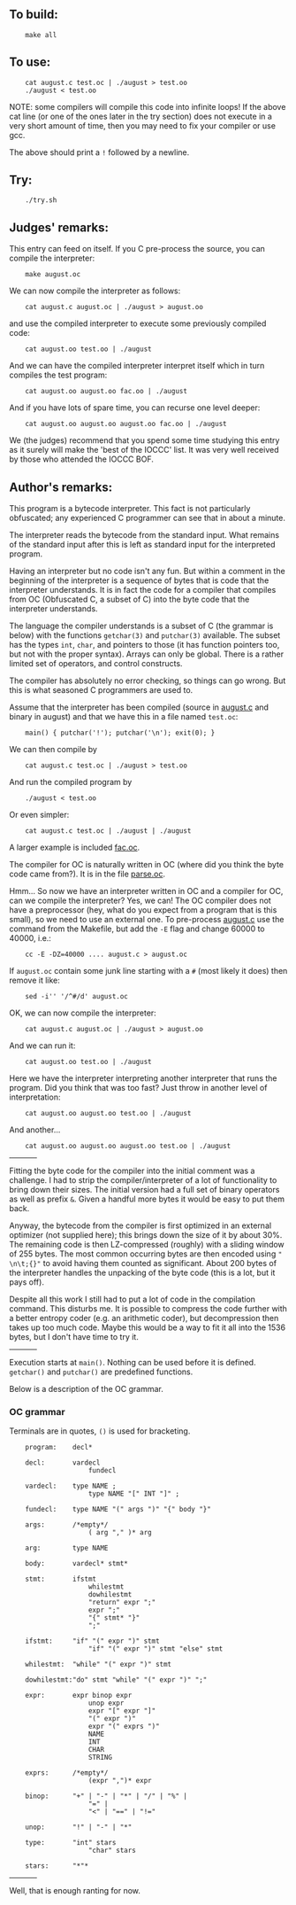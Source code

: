 ## To build:

``` <!---sh-->
    make all
```


## To use:

``` <!---sh-->
    cat august.c test.oc | ./august > test.oo
    ./august < test.oo
```


NOTE: some compilers will compile this code into infinite loops!  If the above
cat line (or one of the ones later in the try section) does not execute in a
very short amount of time, then you may need to fix your compiler or use gcc.

The above should print a `!` followed by a newline.


## Try:

``` <!---sh-->
    ./try.sh
```


## Judges' remarks:

This entry can feed on itself.  If you C pre-process the source,
you can compile the interpreter:

``` <!---sh-->
    make august.oc
```

We can now compile the interpreter as follows:

``` <!---sh-->
    cat august.c august.oc | ./august > august.oo
```

and use the compiled interpreter to execute some previously
compiled code:

``` <!---sh-->
    cat august.oo test.oo | ./august
```

And we can have the compiled interpreter interpret itself which
in turn compiles the test program:

``` <!---sh-->
    cat august.oo august.oo fac.oo | ./august
```

And if you have lots of spare time, you can recurse one level deeper:

``` <!---sh-->
    cat august.oo august.oo august.oo fac.oo | ./august
```

We (the judges) recommend that you spend some time studying this
entry as it surely will make the 'best of the IOCCC' list.  It was
very well received by those who attended the IOCCC BOF.


## Author's remarks:

This program is a bytecode interpreter.  This fact is not
particularly obfuscated; any experienced C programmer can see that
in about a minute.

The interpreter reads the bytecode from the standard input.  What
remains of the standard input after this is left as standard input for
the interpreted program.

Having an interpreter but no code isn't any fun.  But within a comment
in the beginning of the interpreter is a sequence of bytes that is
code that the interpreter understands.  It is in fact the code for a
compiler that compiles from OC (Obfuscated C, a subset of C) into the
byte code that the interpreter understands.

The language the compiler understands is a subset of C (the grammar
is below) with the functions `getchar(3)` and `putchar(3)`
available.  The subset has the types `int`, `char`, and pointers to
those (it has function pointers too, but not with the proper
syntax).  Arrays can only be global.  There is a rather limited set
of operators, and control constructs.

The compiler has absolutely no error checking, so things
can go wrong.  But this is what seasoned C programmers are used to.

Assume that the interpreter has been compiled (source in [august.c](%%REPO_URL%%/1996/august/august.c)
and binary in august) and that we have this in a file named `test.oc`:

``` <!---c-->
    main() { putchar('!'); putchar('\n'); exit(0); }
```

We can then compile by

``` <!---sh-->
    cat august.c test.oc | ./august > test.oo
```

And run the compiled program by

``` <!---sh-->
    ./august < test.oo
```

Or even simpler:

``` <!---sh-->
    cat august.c test.oc | ./august | ./august
```

A larger example is included [fac.oc](%%REPO_URL%%/1996/august/fac.oc).

The compiler for OC is naturally written in OC (where did you think the byte
code came from?).  It is in the file [parse.oc](%%REPO_URL%%/1996/august/parse.oc).

Hmm...  So now we have an interpreter written in OC and a compiler for OC, can
we compile the interpreter?  Yes, we can!  The OC compiler does not have a
preprocessor (hey, what do you expect from a program that is this small), so we
need to use an external one.  To pre-process [august.c](%%REPO_URL%%/1996/august/august.c) use the
command from the Makefile, but add the `-E` flag and change 60000 to 40000,
i.e.:

``` <!---sh-->
    cc -E -DZ=40000 .... august.c > august.oc
```

If `august.oc` contain some junk line starting with a `#` (most likely
it does) then remove it like:

``` <!---sh-->
    sed -i'' '/^#/d' august.oc
```

OK, we can now compile the interpreter:

``` <!---sh-->
    cat august.c august.oc | ./august > august.oo
```

And we can run it:

``` <!---sh-->
    cat august.oo test.oo | ./august
```

Here we have the interpreter interpreting another interpreter that runs
the program.  Did you think that was too fast?  Just throw in another
level of interpretation:

``` <!---sh-->
    cat august.oo august.oo test.oo | ./august
```

And another...

``` <!---sh-->
    cat august.oo august.oo august.oo test.oo | ./august
```

<hr style="width:10%;text-align:left;margin-left:0">

Fitting the byte code for the compiler into the initial comment
was a challenge.  I had to strip the compiler/interpreter of
a lot of functionality to bring down their sizes.  The initial
version had a full set of binary operators as well as prefix `&`.
Given a handful more bytes it would be easy to put them back.

Anyway, the bytecode from the compiler is first optimized in
an external optimizer (not supplied here); this brings down the
size of it by about 30%.  The remaining code is then LZ-compressed
(roughly) with a sliding window of 255 bytes.  The most common
occurring bytes are then encoded using `" \n\t;{}"` to avoid having
them counted as significant.  About 200 bytes of the interpreter
handles the unpacking of the byte code (this is a lot, but it pays
off).

Despite all this work I still had to put a lot of code in the
compilation command.  This disturbs me.  It is possible to compress
the code further with a better entropy coder (e.g. an arithmetic
coder), but decompression then takes up too much code.  Maybe this
would be a way to fit it all into the 1536 bytes, but I don't have
time to try it.

<hr style="width:10%;text-align:left;margin-left:0">

Execution starts at `main()`.  Nothing can be used before it is
defined.  `getchar()` and `putchar()` are predefined functions.

Below is a description of the OC grammar.

### OC grammar

Terminals are in quotes, `()` is used for bracketing.

```
    program:    decl*

    decl:       vardecl
                    fundecl

    vardecl:    type NAME ;
                    type NAME "[" INT "]" ;

    fundecl:    type NAME "(" args ")" "{" body "}"

    args:       /*empty*/
                    ( arg "," )* arg

    arg:        type NAME

    body:       vardecl* stmt*

    stmt:       ifstmt
                    whilestmt
                    dowhilestmt
                    "return" expr ";"
                    expr ";"
                    "{" stmt* "}"
                    ";"

    ifstmt:     "if" "(" expr ")" stmt
                    "if" "(" expr ")" stmt "else" stmt

    whilestmt:  "while" "(" expr ")" stmt

    dowhilestmt:"do" stmt "while" "(" expr ")" ";"

    expr:       expr binop expr
                    unop expr
                    expr "[" expr "]"
                    "(" expr ")"
                    expr "(" exprs ")"
                    NAME
                    INT
                    CHAR
                    STRING

    exprs:      /*empty*/
                    (expr ",")* expr

    binop:      "+" | "-" | "*" | "/" | "%" |
                    "=" |
                    "<" | "==" | "!="

    unop:       "!" | "-" | "*"

    type:       "int" stars
                    "char" stars

    stars:      "*"*
```

<hr style="width:10%;text-align:left;margin-left:0">


Well, that is enough ranting for now.


<!--

    Copyright © 1984-2024 by Landon Curt Noll. All Rights Reserved.

    You are free to share and adapt this file under the terms of this license:

        Creative Commons Attribution-ShareAlike 4.0 International (CC BY-SA 4.0)

    For more information, see:

        https://creativecommons.org/licenses/by-sa/4.0/

-->
